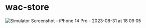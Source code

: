 # wac-store

![Simulator Screenshot - iPhone 14 Pro - 2023-08-31 at 18 09 05](https://github.com/BibeeshEB/wac-store/assets/137280918/3c482a8b-0478-40b6-971a-6322ae2c52db)

